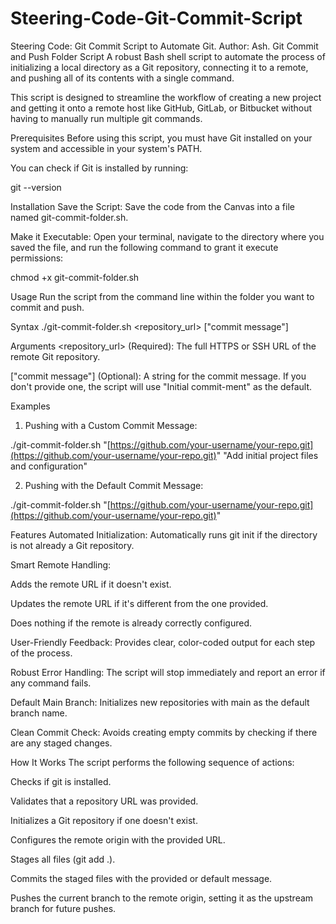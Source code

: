 # Steering-Code-Git-Commit-Script
Steering Code: Git Commit Script to Automate Git.
Author: Ash.
Git Commit and Push Folder Script
A robust Bash shell script to automate the process of initializing a local directory as a Git repository, connecting it to a remote, and pushing all of its contents with a single command.

This script is designed to streamline the workflow of creating a new project and getting it onto a remote host like GitHub, GitLab, or Bitbucket without having to manually run multiple git commands.

Prerequisites
Before using this script, you must have Git installed on your system and accessible in your system's PATH.

You can check if Git is installed by running:

git --version

Installation
Save the Script:
Save the code from the Canvas into a file named git-commit-folder.sh.

Make it Executable:
Open your terminal, navigate to the directory where you saved the file, and run the following command to grant it execute permissions:

chmod +x git-commit-folder.sh

Usage
Run the script from the command line within the folder you want to commit and push.

Syntax
./git-commit-folder.sh <repository_url> ["commit message"]

Arguments
<repository_url> (Required): The full HTTPS or SSH URL of the remote Git repository.

["commit message"] (Optional): A string for the commit message. If you don't provide one, the script will use "Initial commit-ment" as the default.

Examples
1. Pushing with a Custom Commit Message:

./git-commit-folder.sh "[https://github.com/your-username/your-repo.git](https://github.com/your-username/your-repo.git)" "Add initial project files and configuration"

2. Pushing with the Default Commit Message:

./git-commit-folder.sh "[https://github.com/your-username/your-repo.git](https://github.com/your-username/your-repo.git)"

Features
Automated Initialization: Automatically runs git init if the directory is not already a Git repository.

Smart Remote Handling:

Adds the remote URL if it doesn't exist.

Updates the remote URL if it's different from the one provided.

Does nothing if the remote is already correctly configured.

User-Friendly Feedback: Provides clear, color-coded output for each step of the process.

Robust Error Handling: The script will stop immediately and report an error if any command fails.

Default Main Branch: Initializes new repositories with main as the default branch name.

Clean Commit Check: Avoids creating empty commits by checking if there are any staged changes.

How It Works
The script performs the following sequence of actions:

Checks if git is installed.

Validates that a repository URL was provided.

Initializes a Git repository if one doesn't exist.

Configures the remote origin with the provided URL.

Stages all files (git add .).

Commits the staged files with the provided or default message.

Pushes the current branch to the remote origin, setting it as the upstream branch for future pushes.
